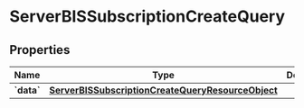 
# ServerBISSubscriptionCreateQuery

## Properties
| Name | Type | Description | Notes |
| ------------ | ------------- | ------------- | ------------- |
| **&#x60;data&#x60;** | [**ServerBISSubscriptionCreateQueryResourceObject**](ServerBISSubscriptionCreateQueryResourceObject.md) |  |  |




